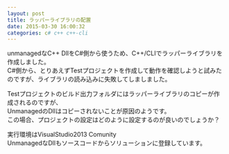 ```yaml
---
layout: post
title: ラッパーライブラリの配置
date: 2015-03-30 16:00:32
categories: c# c++ c++-cli
---
```

<!-- {% raw %} -->
<p>unmanagedなC++ DllをC#側から使うため、C++/CLIでラッパーライブラリを作成しました。<br>
C#側から、とりあえずTestプロジェクトを作成して動作を確認しようと試みたのですが、ライブラリの読み込みに失敗してしましました。</p>

<p>Testプロジェクトのビルド出力フォルダにはラッパーライブラリのコピーが作成されるのですが、<br>
UnmanagedのDllはコピーされないことが原因のようです。<br>
この場合、プロジェクトの設定はどのように設定するのが良いのでしょうか？</p>

<p>実行環境はVisualStudio2013 Comunity<br>
UnmanagedなDllもソースコードからソリューションに登録しています。</p>
<!-- {% endraw %} -->
